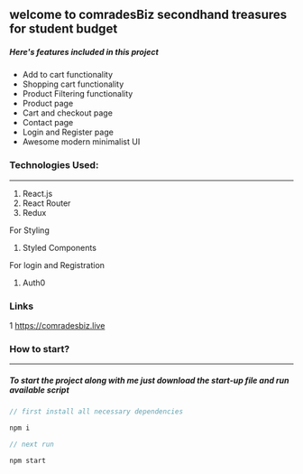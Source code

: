 ## welcome to comradesBiz  secondhand treasures for student budget


##### Here's features included in this project

- Add to cart functionality
- Shopping cart functionality
- Product Filtering functionality
- Product page
- Cart and checkout page
- Contact page
- Login and Register page
- Awesome modern minimalist UI

### Technologies Used:

---

1. React.js
2. React Router
3. Redux

For Styling 

1. Styled Components

For login and Registration

1. Auth0
### Links


1 https://comradesbiz.live

### How to start?

---

##### To start the project along with me just download the start-up file and run available script

```javascript
// first install all necessary dependencies

npm i

// next run

npm start

``` 
